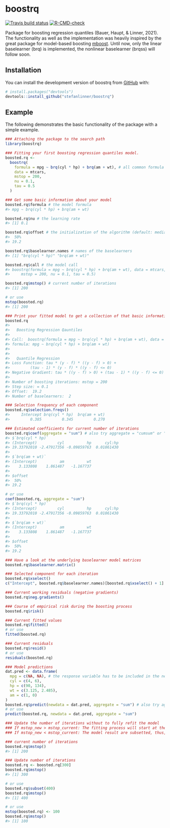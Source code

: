 
<!-- README.md is generated from README.Rmd. Please edit that file -->

# boostrq

<!-- badges: start -->

[![Travis build
status](https://travis-ci.com/stefanlinner/boostrq.svg?branch=master)](https://travis-ci.com/stefanlinner/boostrq)
[![R-CMD-check](https://github.com/stefanlinner/boostrq/workflows/R-CMD-check/badge.svg)](https://github.com/stefanlinner/boostrq/actions)
<!-- badges: end -->

Package for boosting regression quantiles (Bauer, Haupt, & Linner,
2021). The functionality as well as the implementation was heavily
inspired by the great package for model-based boosting
[mboost](https://github.com/boost-R/mboost). Until now, only the linear
baselearner (brq) is implemented, the nonlinear baselearner (brqss) will
follow soon.

## Installation

You can install the development version of boostrq from
[GitHub](https://github.com/) with:

``` r
# install.packages("devtools")
devtools::install_github("stefanlinner/boostrq")
```

## Example

The following demonstrates the basic functionality of the package with a
simple example.

``` r
### Attaching the package to the search path
library(boostrq)

### Fitting your first boosting regression quantiles model.
boosted.rq <- 
  boostrq(
    formula = mpg ~ brq(cyl * hp) + brq(am + wt), # all common formula operators (*,:,^, etc.) can be used in the function brq()
    data = mtcars, 
    mstop = 200, 
    nu = 0.1, 
    tau = 0.5
  )

### Get some basic information about your model 
boosted.rq$formula # the model formula
#> mpg ~ brq(cyl * hp) + brq(am + wt)

boosted.rq$nu # the learning rate
#> [1] 0.1

boosted.rq$offset # the initialization of the algorithm (default: median of response)
#>  50% 
#> 19.2

boosted.rq$baselearner.names # names of the baselearners
#> [1] "brq(cyl * hp)" "brq(am + wt)"

boosted.rq$call # the model call
#> boostrq(formula = mpg ~ brq(cyl * hp) + brq(am + wt), data = mtcars, 
#>     mstop = 200, nu = 0.1, tau = 0.5)

boosted.rq$mstop() # current number of iterations
#> [1] 200

# or use
mstop(boosted.rq)
#> [1] 200

### Print your fitted model to get a collection of that basic information
boosted.rq
#> 
#>   Boosting Regression Qauntiles
#> 
#> Call:  boostrq(formula = mpg ~ brq(cyl * hp) + brq(am + wt), data = mtcars,      mstop = 200, nu = 0.1, tau = 0.5)
#> formula: mpg ~ brq(cyl * hp) + brq(am + wt)
#> 
#> 
#>   Quantile Regression
#> Loss Function: tau * (y - f) * ((y - f) > 0) +
#>         (tau - 1) * (y - f) * ((y - f) <= 0)
#> Negative Gradient: tau * ((y - f) > 0) + (tau - 1) * ((y - f) <= 0)
#> 
#> Number of boosting iterations: mstop = 200 
#> Step size: = 0.1 
#> Offset:  19.2 
#> Number of baselearners:  2

### Selection frequency of each component
boosted.rq$selection.freqs()
#>     Intercept brq(cyl * hp)  brq(am + wt) 
#>         0.385         0.345         0.270

### Estimated coefficients for current number of iterations
boosted.rq$coef(aggregate = "sum") # also try aggregate = "cumsum" or "none"
#> $`brq(cyl * hp)`
#> (Intercept)         cyl          hp      cyl:hp 
#> 19.33792010 -2.47917356 -0.09859763  0.01061430 
#> 
#> $`brq(am + wt)`
#> (Intercept)          am          wt 
#>    3.133808    1.861487   -1.167737 
#> 
#> $offset
#>  50% 
#> 19.2

# or use
coef(boosted.rq, aggregate = "sum")
#> $`brq(cyl * hp)`
#> (Intercept)         cyl          hp      cyl:hp 
#> 19.33792010 -2.47917356 -0.09859763  0.01061430 
#> 
#> $`brq(am + wt)`
#> (Intercept)          am          wt 
#>    3.133808    1.861487   -1.167737 
#> 
#> $offset
#>  50% 
#> 19.2
```

``` r
### Have a look at the underlying baselearner model matrices
boosted.rq$baselearner.matrix()

### Selected component for each iteration
boosted.rq$xselect()
c("Intercept", boosted.rq$baselearner.names)[boosted.rq$xselect() + 1]

### Current working residuals (negative gradients)
boosted.rq$neg.gradients()

### Course of empirical risk during the boosting process
boosted.rq$risk()

### Current fitted values
boosted.rq$fitted()
# or use
fitted(boosted.rq)

### Current residuals
boosted.rq$resid()
# or use
residuals(boosted.rq)

### Model predictions
dat.pred <- data.frame(
  mpg = c(NA, NA), # the response variable has to be included in the new dataset!
  cyl = c(4, 6),
  hp = c(90, 134),
  wt = c(3.125, 2.485), 
  am = c(1, 0)
)
boosted.rq$predict(newdata = dat.pred, aggregate = "sum") # also try aggregate = "cumsum" or "none"
# or use
predict(boosted.rq, newdata = dat.pred, aggregate = "sum")
```

``` r
### Update the number of iterations without to fully refit the model
### If mstop_new > mstop_current: The fitting process will start at the current number of iterations
### If mstop_new < mstop_current: The model result are subsetted, thus, the model is not refitted

### current number of iterations
boosted.rq$mstop()
#> [1] 200

### Update number of iterations
boosted.rq <- boosted.rq[300]
boosted.rq$mstop()
#> [1] 300

# or use
boosted.rq$subset(400)
boosted.rq$mstop()
#> [1] 400

# or use
mstop(boosted.rq) <- 100
boosted.rq$mstop()
#> [1] 100
```
